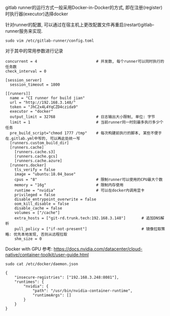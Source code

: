 gitlab runner的运行方式一般采用Docker-in-Docker的方式, 即在注册(register)时执行器(executor)选择docker

针对runner的配置, 可以通过在宿主机上更改配置文件再重启(restart)gitlab-runner服务来实现.

`sudo vim /etc/gitlab-runner/config.toml`

对于其中的常用参数进行记录

```
concurrent = 4                          # 并发数, 每个runner可以同时执行的任务数
check_interval = 0

[session_server]
  session_timeout = 1800

[[runners]]
  name = "CI runner for build jian"
  url = "http://192.168.3.148/"
  token = "JhC2x4L4YqCZD4czida9"
  executor = "docker"
  output_limit = 32768                  # 日志输出大小限制, 单位: 字节
  limit = 1                             # 当前runner同一时刻最多执行多少个任务
  pre_build_script="chmod 1777 /tmp"    # 每次构建前执行的脚本, 某些不便于在.gitlab.yml中写的, 可以再此处统一写
  [runners.custom_build_dir]
  [runners.cache]
    [runners.cache.s3]
    [runners.cache.gcs]
    [runners.cache.azure]
  [runners.docker]
    tls_verify = false
    image = "ubuntu:18.04_base"
    cpus = "8"                          # 限制runner可以使用的CPU最大个数
    memory = "16g"                      # 限制内存使用
    runtime = "nvidia"                  # 可以在docker内调用显卡
    privileged = false
    disable_entrypoint_overwrite = false
    oom_kill_disable = false
    disable_cache = false
    volumes = ["/cache"]
    extra_hosts = ["git-rd.trunk.tech:192.168.3.148"]       # 追加DNS解析
    pull_policy = ["if-not-present"]                        # 镜像拉取策略: 优先本地发现, 否则从远程拉取
    shm_size = 0
```

Docker with GPU 参考: https://docs.nvidia.com/datacenter/cloud-native/container-toolkit/user-guide.html

```
sudo cat /etc/docker/daemon.json

{
    "insecure-registries": ["192.168.3.248:8081"],
    "runtimes": {
        "nvidia": {
            "path": "/usr/bin/nvidia-container-runtime",
            "runtimeArgs": []
        }
    }
}
```
